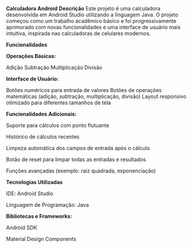 **Calculadora Android**
**Descrição**
  Este projeto é uma calculadora desenvolvida em Android Studio utilizando a linguagem Java. O projeto começou como um trabalho acadêmico básico e foi progressivamente aprimorado com novas funcionalidades e uma interface de usuário mais intuitiva, inspirada nas calculadoras de celulares modernos.

**Funcionalidades**

**Operações Básicas:**

  Adição
  Subtração
  Multiplicação
  Divisão

**Interface de Usuário:**

  Botões numéricos para entrada de valores
  Botões de operações matemáticas (adição, subtração, multiplicação, divisão)
  Layout responsivo otimizado para diferentes tamanhos de tela

**Funcionalidades Adicionais:**

  Suporte para cálculos com ponto flutuante

  Histórico de cálculos recentes

  Limpeza automática dos campos de entrada após o cálculo

  Botão de reset para limpar todas as entradas e resultados

  Funções avançadas (exemplo: raiz quadrada, exponenciação)

**Tecnologias Utilizadas**

  IDE: Android Studio

  Linguagem de Programação: Java

**Bibliotecas e Frameworks:**

  Android SDK
  
  Material Design Components





